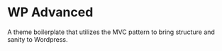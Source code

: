 # WP Advanced

A theme boilerplate that utilizes the MVC pattern to bring structure and sanity to Wordpress.
